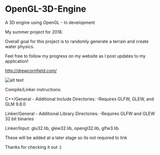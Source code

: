 # OpenGL-3D-Engine
A 3D engine using OpenGL - In development

My summer project for 2018.

Overall goal for this project is to randomly generate a terrain and create water physics.

Feel free to follow my progress on my website as I post updates to my application!

http://drewcornfield.com/

![alt text](https://i.imgur.com/BYibuzP.gifv)

Compile/Linker instructions:

C++/General - Additional Include Directories:
-Requires GLFW, GLEW, and GLM 9.8.0

Linker/General - Additional Library Directories:
-Requires GLFW and GLEW 32 bit binaries

Linker/Input: glu32.lib, glew32.lib, opengl32.lib, glfw3.lib

These will be added at a later stage so its not required to link

Thanks for checking it out :)


